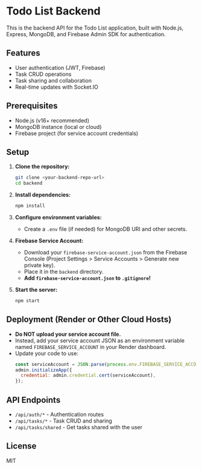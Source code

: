 # Todo List Backend

This is the backend API for the Todo List application, built with Node.js, Express, MongoDB, and Firebase Admin SDK for authentication.

## Features
- User authentication (JWT, Firebase)
- Task CRUD operations
- Task sharing and collaboration
- Real-time updates with Socket.IO

## Prerequisites
- Node.js (v16+ recommended)
- MongoDB instance (local or cloud)
- Firebase project (for service account credentials)

## Setup

1. **Clone the repository:**
   ```sh
   git clone <your-backend-repo-url>
   cd backend
   ```

2. **Install dependencies:**
   ```sh
   npm install
   ```

3. **Configure environment variables:**
   - Create a `.env` file (if needed) for MongoDB URI and other secrets.

4. **Firebase Service Account:**
   - Download your `firebase-service-account.json` from the Firebase Console (Project Settings > Service Accounts > Generate new private key).
   - Place it in the `backend` directory.
   - **Add `firebase-service-account.json` to `.gitignore`!**

5. **Start the server:**
   ```sh
   npm start
   ```

## Deployment (Render or Other Cloud Hosts)

- **Do NOT upload your service account file.**
- Instead, add your service account JSON as an environment variable named `FIREBASE_SERVICE_ACCOUNT` in your Render dashboard.
- Update your code to use:
  ```js
  const serviceAccount = JSON.parse(process.env.FIREBASE_SERVICE_ACCOUNT);
  admin.initializeApp({
    credential: admin.credential.cert(serviceAccount),
  });
  ```

## API Endpoints
- `/api/auth/*` - Authentication routes
- `/api/tasks/*` - Task CRUD and sharing
- `/api/tasks/shared` - Get tasks shared with the user

## License
MIT 